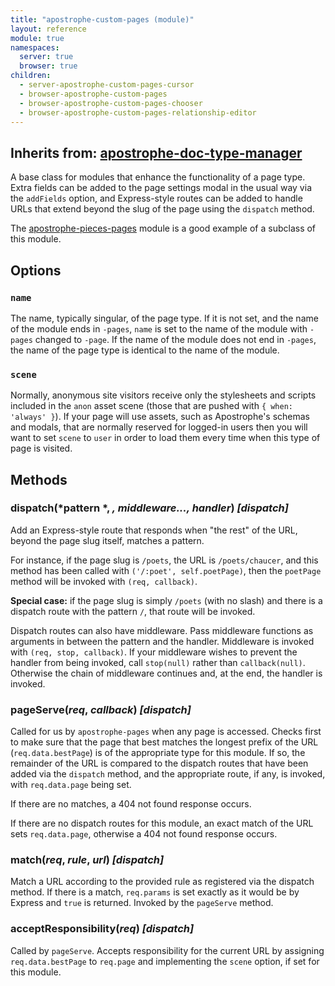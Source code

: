 ```yaml
---
title: "apostrophe-custom-pages (module)"
layout: reference
module: true
namespaces:
  server: true
  browser: true
children:
  - server-apostrophe-custom-pages-cursor
  - browser-apostrophe-custom-pages
  - browser-apostrophe-custom-pages-chooser
  - browser-apostrophe-custom-pages-relationship-editor
---
```

## Inherits from: [apostrophe-doc-type-manager](../apostrophe-doc-type-manager/index.html)
A base class for modules that enhance the functionality of a page type.
Extra fields can be added to the page settings modal in the usual way via
the `addFields` option, and Express-style routes can be added to handle
URLs that extend beyond the slug of the page using the `dispatch` method.

The [apostrophe-pieces-pages](../apostrophe-pieces-pages/index.html) module
is a good example of a subclass of this module.

## Options

### `name`

The name, typically singular, of the page type. If it is not set,
and the name of the module ends in `-pages`, `name` is set to the name
of the module with `-pages` changed to `-page`. If the name of the module
does not end in `-pages`, the name of the page type is identical to the
name of the module.

### `scene`

Normally, anonymous site visitors receive only the stylesheets and scripts
included in the `anon` asset scene (those that are pushed with
`{ when: 'always' }`). If your page will use assets, such as
Apostrophe's schemas and modals, that are normally reserved for logged-in users
then you will want to set `scene` to `user` in order to load them every time
when this type of page is visited.


## Methods
### dispatch(*pattern *, *, middleware..., handler*) *[dispatch]*
Add an Express-style route that responds when "the rest" of the URL, beyond
the page slug itself, matches a pattern.

For instance,  if the page slug is `/poets`, the URL is
`/poets/chaucer`, and this method has been called with
`('/:poet', self.poetPage)`, then the `poetPage` method will
be invoked with `(req, callback)`.

**Special case:** if the page slug is simply `/poets` (with no slash) and
there is a dispatch route with the pattern `/`, that route will be invoked.

Dispatch routes can also have middleware. Pass middleware functions as
arguments in between the pattern and the handler. Middleware is invoked
with `(req, stop, callback)`. If your middleware wishes to prevent the
handler from being invoked, call `stop(null)` rather than `callback(null)`.
Otherwise the chain of middleware continues and, at the end, the handler is invoked.
### pageServe(*req*, *callback*) *[dispatch]*
Called for us by `apostrophe-pages` when any page is accessed.
Checks first to make sure that the page that best matches the longest
prefix of the URL (`req.data.bestPage`) is of the appropriate type
for this module. If so, the remainder of the URL is compared to the
dispatch routes that have been added via the `dispatch` method, and
the appropriate route, if any, is invoked, with `req.data.page` being set.

If there are no matches, a 404 not found response occurs.

If there are no dispatch routes for this module, an exact match of
the URL sets `req.data.page`, otherwise a 404 not found response occurs.
### match(*req*, *rule*, *url*) *[dispatch]*
Match a URL according to the provided rule as registered
via the dispatch method. If there is a match, `req.params` is
set exactly as it would be by Express and `true` is returned.
Invoked by the `pageServe` method.
### acceptResponsibility(*req*) *[dispatch]*
Called by `pageServe`. Accepts responsibility for
the current URL by assigning `req.data.bestPage` to
`req.page` and implementing the `scene` option, if set
for this module.
